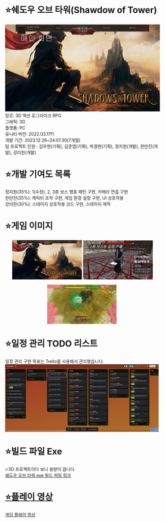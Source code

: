 # :star:쉐도우 오브 타워(Shawdow of Tower)
<img src="https://raw.githubusercontent.com/NickJeongWib/Repo_Image/refs/heads/main/SOT/SotMainImg.png"  width="600"/><br>
장르: 3D 액션 로그라이크 RPG<br>
그래픽: 3D<br>
플랫폼: PC<br>
유니티 버전: 2022.03.17f1<br>
개발 기간: 2023.12.26~24.07.30(7개월)<br>
팀 프로젝트 인원 : 김우현(기획), 김준엽(기획), 박경현(기획), 정지원(개발), 한만진(개발), 강리한(개발)<br>

# :star:개발 기여도 목록<br>
정지원(35%): 1(수정), 2, 3층 보스 행동 패턴 구현, 카메라 연출 구현<br>
한만진(35%): 캐릭터 조작 구현, 게임 환경 설정 구현, UI 상호작용<br>
강리한(30%): 스테이지 상호작용 코드 구현, 스테이지 제작<br>

# :star:게임 이미지
<p align="center">
  <img src="https://raw.githubusercontent.com/NickJeongWib/Repo_Image/refs/heads/main/SOT/SotMainImg.png" width="45%" />
  <img src="https://raw.githubusercontent.com/NickJeongWib/Repo_Image/refs/heads/main/SOT/ReaperImage.png" width="45%" />
</p>
<p align="center">
  <img src="https://raw.githubusercontent.com/NickJeongWib/Repo_Image/refs/heads/main/SOT/Stone.png" width="45%" />
  <img src="" width="45%" />
</p>

# :star:일정 관리 TODO 리스트
일정 관리 구현 목표는 Trello를 사용해서 관리했습니다.<br>
<img src="https://raw.githubusercontent.com/NickJeongWib/Repo_Image/refs/heads/main/SOT/Trello.png"  width="500"/><br>
  
# :star:빌드 파일 Exe
🔥3D 프로젝트이다 보니 용량이 큽니다.<br>
<a href="https://drive.google.com/file/d/1VKVxA4U2Cs_xwrHhfQldKNFBtEdNHe3R/view?usp=drive_link">쉐도우 오브 타워 exe 빌드 파일 링크<br>

# :star:플레이 영상
<a href="https://www.youtube.com/watch?v=pAdqJfbeLJE">게임 플레이 영상<br>
